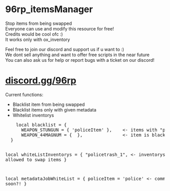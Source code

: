 # 96rp_itemsManager
<p>
  Stop items from being swapped<br>
  Everyone can use and modify this resource for free!<br>
  Credits would be cool ofc :)<br>
  It works only with ox_inventory
</p>
<p>
  Feel free to join our discord and support us if u want to :)<br>
  We dont sell anything and want to offer free scripts in the near future<br>
  You can also ask us for help or report bugs with a ticket on our discord!
</p>
<h1><a href="https://discord.gg/96rp">discord.gg/96rp</a></h1>
Current functions:
<ul>
   <li>Blacklist item from being swapped</li>
   <li>Blacklist items only with given metadata</li>
   <li>Whitelist inventorys</li>
</ul>
<pre>
    local blacklist = {
      WEAPON_STUNGUN = { 'policeItem' },    <- items with "policeItem" as metadata are blacklisted
      WEAPON_44MAGNUM = {  },               <- item is blacklisted
  }
  
  local whiteListInventorys = {
      "policetrash_1",                      <- inventorys allowed to swap items
  }
  
  local metadataJobWhiteList = {
      policeItem = 'police'                 <- comming soon?!
  }
</pre>
